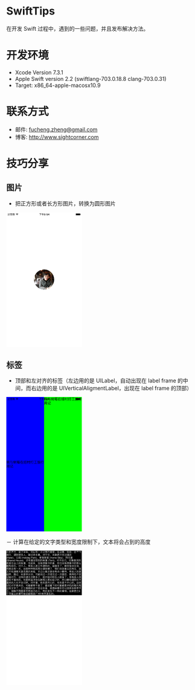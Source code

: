 # SwiftTips
在开发 Swift 过程中，遇到的一些问题，并且发布解决方法。

# 开发环境
- Xcode Version 7.3.1
- Apple Swift version 2.2 (swiftlang-703.0.18.8 clang-703.0.31)
- Target: x86_64-apple-macosx10.9

# 联系方式
- 邮件: fucheng.zheng@gmail.com
- 博客: http://www.sightcorner.com

# 技巧分享

## 图片

- 把正方形或者长方形图片，转换为圆形图片

<img src="https://raw.githubusercontent.com/Aaron-zheng/SwiftTips/master/screenshot/circleimage.jpg" alt="" width="200px">

## 标签

- 顶部和左对齐的标签（左边用的是 UILabel，自动出现在 label frame 的中间，而右边用的是 UIVerticalAligmentLabel，出现在 label frame 的顶部）

<img src="https://raw.githubusercontent.com/Aaron-zheng/SwiftTips/master/screenshot/uiverticalaligmentlabel.jpg" alt="" width="200px">

－ 计算在给定的文字类型和宽度限制下，文本将会占到的高度

<img src="https://raw.githubusercontent.com/Aaron-zheng/SwiftTips/master/screenshot/precalculatetextheight.jpg" alt="" width="200px">